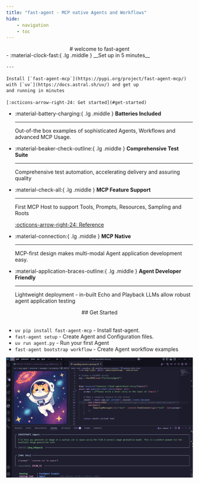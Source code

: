 ```yaml
---
title: "fast-agent - MCP native Agents and Workflows"
hide:
    - navigation
    - toc
---
```

<center>
# welcome to fast-agent
</center>

<div class="grid cards" markdown>
-   :material-clock-fast:{ .lg .middle } __Set up in 5 minutes__

    ---

    Install [`fast-agent-mcp`](https://pypi.org/project/fast-agent-mcp/) with [`uv`](https://docs.astral.sh/uv/) and get up
    and running in minutes

    [:octicons-arrow-right-24: Get started](#get-started)


-   :material-battery-charging:{ .lg .middle } __Batteries Included__

    ---

    Out-of-the box examples of sophisticated Agents, Workflows and advanced MCP Usage.

-   :material-beaker-check-outline:{ .lg .middle } __Comprehensive Test Suite__

    ---

    Comprehensive test automation, accelerating delivery and assuring quality


-   :material-check-all:{ .lg .middle } __MCP Feature Support__

    ---

    First MCP Host to support Tools, Prompts, Resources, Sampling and Roots

    [:octicons-arrow-right-24: Reference](mcp/index.md)

-   :material-connection:{ .lg .middle } __MCP Native__

    ---

    MCP-first design makes multi-modal Agent application development easy. 

-   :material-application-braces-outline:{ .lg .middle } __Agent Developer Friendly__

    ---

    Lightweight deployment - in-built Echo and Playback LLMs allow robust agent application testing






</div>

<center>
## Get Started
</center>
<br />
<div class="grid" markdown>


* `uv pip install fast-agent-mcp` - Install fast-agent.
* `fast-agent setup` - Create Agent and Configuration files.
* `uv run agent.py` - Run your first Agent
* `fast-agent bootstrap workflow` - Create Agent workflow examples

![Image title](welcome_small.png)

</div>
